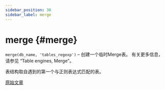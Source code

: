 ```yaml
---
sidebar_position: 38
sidebar_label: merge
---
```


# merge {#merge}

`merge(db_name, 'tables_regexp')` – 创建一个临时Merge表。 有关更多信息，请参见 “Table engines, Merge”。

表结构取自遇到的第一个与正则表达式匹配的表。

[原始文章](https://clickhouse.com/docs/en/query_language/table_functions/merge/) <!--hide-->
